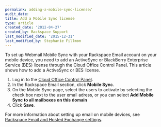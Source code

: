 ```yaml
---
permalink: adding-a-mobile-sync-license/
audit_date:
title: Add a Mobile Sync license
type: article
created_date: '2012-04-27'
created_by: Rackspace Support
last_modified_date: '2015-12-31'
last_modified_by: Stephanie Fillmon
---
```


To set up Webmail Mobile Sync with your Rackspace Email account on your mobile device, you need to add an ActiveSync or BlackBerry Enterprise Service (BES) license through the Cloud Office Control Panel. This article shows how to add a ActiveSync or BES license.

1. Log in to the [Cloud Office Control Panel](https://cp.rackspace.com).
2. In the Rackspace Email section, click **Mobile Sync**.
3. On the Mobile Sync page, select the users to activate by selecting the check box next to the user email adress, or you can select **Add Mobile Sync to all mailboxes on this domain**
4. Click **Save**.



For more information about setting up email on mobile devices, see [Rackspace Email and Hosted Exchange settings](/how-to/rackspace-email-and-hosted-exchange-settings).
